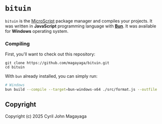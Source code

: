 # `bituin`

`bituin` is the [MicroScript](https://github.com/magayaga/microscript) package manager and compiles your projects. It was written in **JavaScript** programming language with [**Bun**](https://bun.sh/). It was available for **Windows** operating system.

### Compiling
First, you'll want to check out this repository:

```
git clone https://github.com/magayaga/bituin.git
cd bituin
```

With `bun` already installed, you can simply run:

```bash
# Windows
bun build --compile --target=bun-windows-x64 ./src/format.js --outfile format
```

## Copyright
Copyright (c) 2025 Cyril John Magayaga
